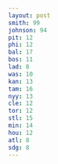 ```yaml
---
layout: post
smith: 99
johnson: 94
pit: 12
phi: 12
bal: 17
bos: 11
lad: 8
was: 10
kan: 13
tam: 16
nyy: 13
cle: 12
tor: 12
stl: 15
min: 14
hou: 12
atl: 8
sdg: 8
---
```


